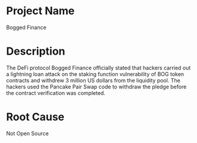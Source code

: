 # Project Name
Bogged Finance

# Description
The DeFi protocol Bogged Finance officially stated that hackers carried out a lightning loan attack on the staking function vulnerability of BOG token contracts and withdrew 3 million US dollars from the liquidity pool. The hackers used the Pancake Pair Swap code to withdraw the pledge before the contract verification was completed. 

# Root Cause
Not Open Source
